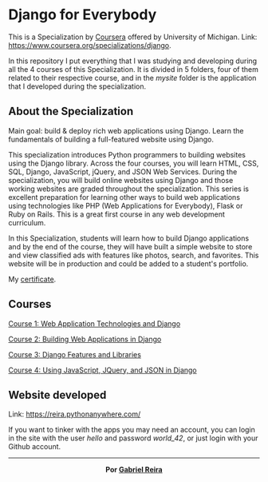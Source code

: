 # Django for Everybody

This is a Specialization by [Coursera](https://www.coursera.org/) offered by University of Michigan. Link: https://www.coursera.org/specializations/django.

In this repository I put everything that I was studying and developing during all the 4 courses of this Specialization. It is divided in 5 folders, four of them related to their respective course, and in the *mysite* folder is the application that I developed during the specialization.


## About the Specialization

Main goal: build & deploy rich web applications using Django. Learn the fundamentals of building a full-featured website using Django.

This specialization introduces Python programmers to building websites using the Django library. Across the four courses, you will learn HTML, CSS, SQL, Django, JavaScript, jQuery, and JSON Web Services. During the specialization, you will build online websites using Django and those working websites are graded throughout the specialization. This series is excellent preparation for learning other ways to build web applications using technologies like PHP (Web Applications for Everybody), Flask or Ruby on Rails. This is a great first course in any web development curriculum.

In this Specialization, students will learn how to build Django applications and by the end of the course, they will have built a simple website to store and view classified ads with features like photos, search, and favorites. This website will be in production and could be added to a student's portfolio.

My [certificate](https://www.coursera.org/account/accomplishments/specialization/certificate/B335FU6SHZND).


## Courses

[Course 1: Web Application Technologies and Django](/Web%20Application%20Technologies%20and%20Django)

[Course 2: Building Web Applications in Django](/Building%20Web%20Applications%20in%20Django)

[Course 3: Django Features and Libraries](/Django%20Features%20and%20Libraries)

[Course 4: Using JavaScript, JQuery, and JSON in Django](/Using%20JavaScript%2C%20JQuery%2C%20and%20JSON%20in%20Django)


## Website developed

Link: https://reira.pythonanywhere.com/

If you want to tinker with the apps you may need an account, you can login in the site with the user *hello* and password *world_42*, or just login with your Github account.


---

<p align="center"><strong>Por <a href="https://www.linkedin.com/in/gabrielreira/">Gabriel Reira</a></strong></p>
